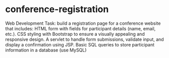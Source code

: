 # conference-registration
Web Development Task:
build a registration page for a conference website that includes:
HTML form with fields for participant details (name, email, etc.).
CSS styling with Bootstrap to ensure a visually appealing and responsive design.
A servlet to handle form submissions, validate input, and display a confirmation using JSP.
Basic SQL queries to store participant information in a database (use MySQL)
 